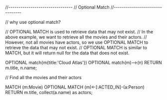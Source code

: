 


//--------------------------------
// Optional Match
//--------------------------------


// why use optional match?

// OPTIONAL MATCH is used to retrieve data that may not exist.
// In the above example, we want to retrieve all the movies and their actors.
// However, not all movies have actors, so we use OPTIONAL MATCH to retrieve the data that may not exist.
// OPTIONAL MATCH is similar to MATCH, but it will return null for the data that does not exist.



OPTIONAL match(m{title:'Cloud Atlas'})
OPTIONAL match(m)-->(n)
RETURN m.title, n.name;


// Find all the movies and their actors

MATCH (m:Movie)
OPTIONAL MATCH (m)<-[:ACTED_IN]-(a:Person)
RETURN m.title, collect(a.name) as actors;

